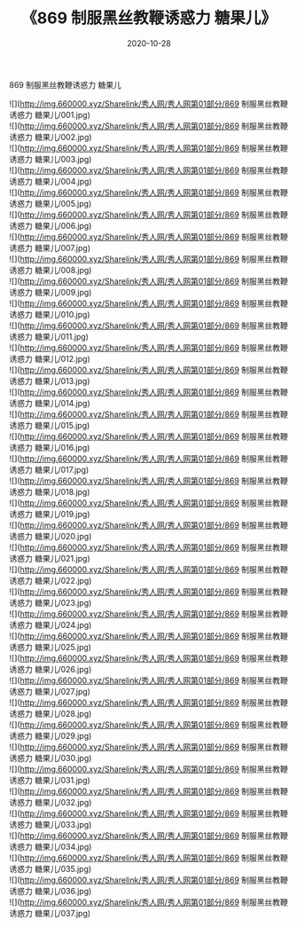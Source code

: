 ﻿---
layout: post
title:  《869 制服黑丝教鞭诱惑力 糖果儿》
date:   2020-10-28
img: http://img.660000.xyz/Sharelink/秀人网/秀人网第01部分/869 制服黑丝教鞭诱惑力 糖果儿/000.jpg
categories: [美女, 清纯, 唯美]
---

869 制服黑丝教鞭诱惑力 糖果儿

  ![](http://img.660000.xyz/Sharelink/秀人网/秀人网第01部分/869 制服黑丝教鞭诱惑力 糖果儿/001.jpg) <br> ![](http://img.660000.xyz/Sharelink/秀人网/秀人网第01部分/869 制服黑丝教鞭诱惑力 糖果儿/002.jpg) <br> ![](http://img.660000.xyz/Sharelink/秀人网/秀人网第01部分/869 制服黑丝教鞭诱惑力 糖果儿/003.jpg) <br> ![](http://img.660000.xyz/Sharelink/秀人网/秀人网第01部分/869 制服黑丝教鞭诱惑力 糖果儿/004.jpg) <br> ![](http://img.660000.xyz/Sharelink/秀人网/秀人网第01部分/869 制服黑丝教鞭诱惑力 糖果儿/005.jpg) <br> ![](http://img.660000.xyz/Sharelink/秀人网/秀人网第01部分/869 制服黑丝教鞭诱惑力 糖果儿/006.jpg) <br> ![](http://img.660000.xyz/Sharelink/秀人网/秀人网第01部分/869 制服黑丝教鞭诱惑力 糖果儿/007.jpg) <br> ![](http://img.660000.xyz/Sharelink/秀人网/秀人网第01部分/869 制服黑丝教鞭诱惑力 糖果儿/008.jpg) <br> ![](http://img.660000.xyz/Sharelink/秀人网/秀人网第01部分/869 制服黑丝教鞭诱惑力 糖果儿/009.jpg) <br> ![](http://img.660000.xyz/Sharelink/秀人网/秀人网第01部分/869 制服黑丝教鞭诱惑力 糖果儿/010.jpg) <br> ![](http://img.660000.xyz/Sharelink/秀人网/秀人网第01部分/869 制服黑丝教鞭诱惑力 糖果儿/011.jpg) <br> ![](http://img.660000.xyz/Sharelink/秀人网/秀人网第01部分/869 制服黑丝教鞭诱惑力 糖果儿/012.jpg) <br> ![](http://img.660000.xyz/Sharelink/秀人网/秀人网第01部分/869 制服黑丝教鞭诱惑力 糖果儿/013.jpg) <br> ![](http://img.660000.xyz/Sharelink/秀人网/秀人网第01部分/869 制服黑丝教鞭诱惑力 糖果儿/014.jpg) <br> ![](http://img.660000.xyz/Sharelink/秀人网/秀人网第01部分/869 制服黑丝教鞭诱惑力 糖果儿/015.jpg) <br> ![](http://img.660000.xyz/Sharelink/秀人网/秀人网第01部分/869 制服黑丝教鞭诱惑力 糖果儿/016.jpg) <br> ![](http://img.660000.xyz/Sharelink/秀人网/秀人网第01部分/869 制服黑丝教鞭诱惑力 糖果儿/017.jpg) <br> ![](http://img.660000.xyz/Sharelink/秀人网/秀人网第01部分/869 制服黑丝教鞭诱惑力 糖果儿/018.jpg) <br> ![](http://img.660000.xyz/Sharelink/秀人网/秀人网第01部分/869 制服黑丝教鞭诱惑力 糖果儿/019.jpg) <br> ![](http://img.660000.xyz/Sharelink/秀人网/秀人网第01部分/869 制服黑丝教鞭诱惑力 糖果儿/020.jpg) <br> ![](http://img.660000.xyz/Sharelink/秀人网/秀人网第01部分/869 制服黑丝教鞭诱惑力 糖果儿/021.jpg) <br> ![](http://img.660000.xyz/Sharelink/秀人网/秀人网第01部分/869 制服黑丝教鞭诱惑力 糖果儿/022.jpg) <br> ![](http://img.660000.xyz/Sharelink/秀人网/秀人网第01部分/869 制服黑丝教鞭诱惑力 糖果儿/023.jpg) <br> ![](http://img.660000.xyz/Sharelink/秀人网/秀人网第01部分/869 制服黑丝教鞭诱惑力 糖果儿/024.jpg) <br> ![](http://img.660000.xyz/Sharelink/秀人网/秀人网第01部分/869 制服黑丝教鞭诱惑力 糖果儿/025.jpg) <br> ![](http://img.660000.xyz/Sharelink/秀人网/秀人网第01部分/869 制服黑丝教鞭诱惑力 糖果儿/026.jpg) <br> ![](http://img.660000.xyz/Sharelink/秀人网/秀人网第01部分/869 制服黑丝教鞭诱惑力 糖果儿/027.jpg) <br> ![](http://img.660000.xyz/Sharelink/秀人网/秀人网第01部分/869 制服黑丝教鞭诱惑力 糖果儿/028.jpg) <br> ![](http://img.660000.xyz/Sharelink/秀人网/秀人网第01部分/869 制服黑丝教鞭诱惑力 糖果儿/029.jpg) <br> ![](http://img.660000.xyz/Sharelink/秀人网/秀人网第01部分/869 制服黑丝教鞭诱惑力 糖果儿/030.jpg) <br> ![](http://img.660000.xyz/Sharelink/秀人网/秀人网第01部分/869 制服黑丝教鞭诱惑力 糖果儿/031.jpg) <br> ![](http://img.660000.xyz/Sharelink/秀人网/秀人网第01部分/869 制服黑丝教鞭诱惑力 糖果儿/032.jpg) <br> ![](http://img.660000.xyz/Sharelink/秀人网/秀人网第01部分/869 制服黑丝教鞭诱惑力 糖果儿/033.jpg) <br> ![](http://img.660000.xyz/Sharelink/秀人网/秀人网第01部分/869 制服黑丝教鞭诱惑力 糖果儿/034.jpg) <br> ![](http://img.660000.xyz/Sharelink/秀人网/秀人网第01部分/869 制服黑丝教鞭诱惑力 糖果儿/035.jpg) <br> ![](http://img.660000.xyz/Sharelink/秀人网/秀人网第01部分/869 制服黑丝教鞭诱惑力 糖果儿/036.jpg) <br> ![](http://img.660000.xyz/Sharelink/秀人网/秀人网第01部分/869 制服黑丝教鞭诱惑力 糖果儿/037.jpg) <br>